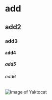 # add
## add2
### add3
#### add4
##### add5
###### add6
![Image of Yaktocat](https://octodex.github.com/images/yaktocat.png)
